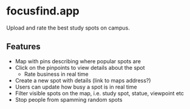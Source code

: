 # focusfind.app
Upload and rate the best study spots on campus.


## Features

- Map with pins describing where popular spots are
- Click on the pinpoints to view details about the spot
    - Rate business in real time
- Create a new spot with details (link to maps address?)
- Users can update how busy a spot is in real time 
- Filter visible spots on the map, i.e. study spot, statue, viewpoint etc
- Stop people from spamming random spots
